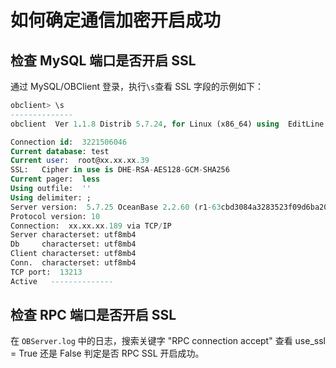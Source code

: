 # 如何确定通信加密开启成功

## 检查 MySQL 端口是否开启 SSL

通过 MySQL/OBClient 登录，执行`\s`查看 SSL 字段的示例如下：

```sql
obclient> \s
--------------
obclient  Ver 1.1.8 Distrib 5.7.24, for Linux (x86_64) using  EditLine wrapper

Connection id:  3221506046
Current database: test
Current user:  root@xx.xx.xx.39
SSL:   Cipher in use is DHE-RSA-AES128-GCM-SHA256
Current pager:  less
Using outfile:  ''
Using delimiter: ;
Server version:  5.7.25 OceanBase 2.2.60 (r1-63cbd3084a3283523f09d6ba20795f77b95e046b) (Built Jun 30 2020 10:10:29)
Protocol version: 10
Connection:  xx.xx.xx.189 via TCP/IP
Server characterset: utf8mb4
Db     characterset: utf8mb4
Client characterset: utf8mb4
Conn.  characterset: utf8mb4
TCP port:  13213
Active   --------------
```

## 检查 RPC 端口是否开启 SSL

在 `OBServer.log` 中的日志，搜索关键字 "RPC connection accept" 查看 use_ssl = True 还是 False 判定是否 RPC SSL 开启成功。